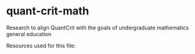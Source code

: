 # quant-crit-math

Research to align QuantCrit with the goals of undergraduate mathematics general education


Resources used for this file:

